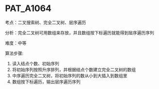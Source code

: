 # PAT_A1064

考点：二叉搜索树、完全二叉树、层序遍历

分析：完全二叉树可用数组来存放，并且数组按下标遍历就能得到层序遍历序列

难度：中等

算法步骤:
1. 读入结点个数、初始序列
2. 将初始序列按照升序排列，并根据结点个数建立完全二叉树的数组
3. 中序遍历完全二叉树，将初始序列的数从小到大插入到数组里
4. 数组按下标遍历，输出层序遍历序列

